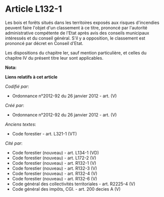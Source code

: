 # Article L132-1

Les bois et forêts situés dans les territoires exposés aux risques d'incendies peuvent faire l'objet d'un classement à ce
titre, prononcé par l'autorité administrative compétente de l'Etat après avis des conseils municipaux intéressés et du
conseil général. S'il y a opposition, le classement est prononcé par décret en Conseil d'Etat.

Les dispositions du chapitre Ier, sauf mention particulière, et celles du chapitre IV du présent titre leur sont applicables.

**Nota:**



**Liens relatifs à cet article**

_Codifié par_:

  - Ordonnance n°2012-92 du 26 janvier 2012 - art. (V)

_Créé par_:

  - Ordonnance n°2012-92 du 26 janvier 2012 - art. (V)

_Anciens textes_:

  - Code forestier - art. L321-1 (VT)

_Cité par_:

  - Code forestier (nouveau) - art. L134-1 (VD)
  - Code forestier (nouveau) - art. L172-2 (V)
  - Code forestier (nouveau) - art. R132-1 (V)
  - Code forestier (nouveau) - art. R132-3 (V)
  - Code forestier (nouveau) - art. R132-4 (V)
  - Code forestier (nouveau) - art. R132-6 (V)
  - Code général des collectivités territoriales - art. R2225-4 (V)
  - Code général des impôts, CGI. - art. 200 decies A (V)

